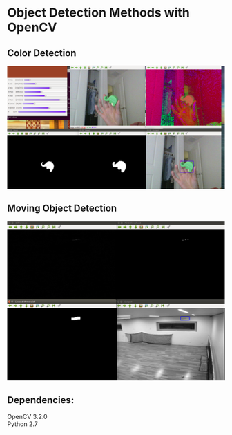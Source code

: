 # Object Detection Methods with OpenCV

## Color Detection
![](ColorDetection/green_elephant.png)

## Moving Object Detection
![](MovingObjectDetection/example.png)

## Dependencies:
OpenCV 3.2.0  
Python 2.7  
